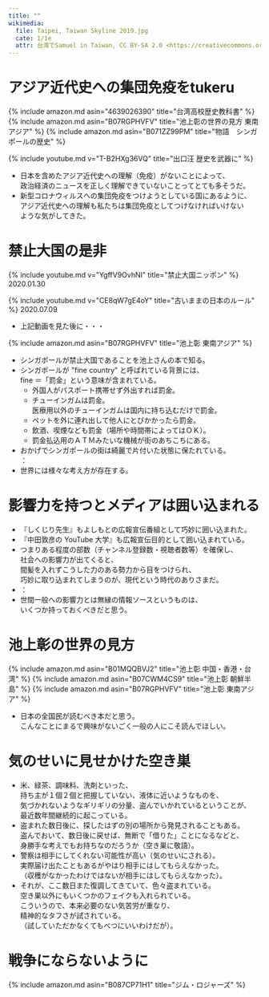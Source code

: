 ```yaml
---
title: ""
wikimedia:
  file: Taipei, Taiwan Skyline 2019.jpg
  cate: 1/1e
  attr: 台湾でSamuel in Taiwan, CC BY-SA 2.0 <https://creativecommons.org/licenses/by-sa/2.0>, via Wikimedia Commons
---
```

<!-- {% include amazon.md asin="4834000109" title="いやいやえん" %} -->


# アジア近代史への集団免疫をtukeru

{% include amazon.md asin="4639026390" title="台湾高校歴史教科書" %}
{% include amazon.md asin="B07RGPHVFV" title="池上彰の世界の見方 東南アジア" %}
{% include amazon.md asin="B071ZZ99PM" title="物語　シンガポールの歴史" %}

{% include youtube.md v="T-B2HXg36VQ" title="出口汪 歴史を武器に" %}

* 日本を含めたアジア近代史への理解（免疫）がないことによって、  
  政治経済のニュースを正しく理解できていないことってとても多そうだ。
* 新型コロナウィルスへの集団免疫をつけようとしている国にあるように、  
  アジア近代史への理解も私たちは集団免疫としてつけなければいけない  
  ような気がしてきた。


# 禁止大国の是非

{% include youtube.md v="YgffV9OvhNI" title="禁止大国ニッポン" %}
2020.01.30

{% include youtube.md v="CE8qW7gE4oY" title="古いままの日本のルール" %}
2020.07.09

* 上記動画を見た後に・・・

{% include amazon.md asin="B07RGPHVFV" title="池上彰 東南アジア" %}

* シンガポールが禁止大国であることを池上さんの本で知る。
* シンガポールが "fine country" と呼ばれている背景には、  
  fine ＝「罰金」という意味が含まれている。
  * 外国人がパスポート携帯せず外出すれば罰金。
  * チューインガムは罰金。  
    医療用以外のチューインガムは国内に持ち込むだけで罰金。
  * ペットを外に連れ出して他人にとびかかったら罰金。
  * 飲酒、喫煙なども罰金（場所や時間帯によってはＯＫ）。
  * 罰金払込用のＡＴＭみたいな機械が街のあちこちにある。
* おかげでシンガポールの街は綺麗で片付いた状態に保たれている。  
  ：
* 世界には様々な考え方が存在する。


# 影響力を持つとメディアは囲い込まれる

* 『しくじり先生』もよしもとの広報宣伝番組として巧妙に囲い込まれた。
* 『中田敦彦の YouTube 大学』も広報宣伝目的として囲い込まれている。
* つまりある程度の部数（チャンネル登録数・視聴者数等）を確保し、  
  社会への影響力が出てくると、  
  間髪を入れずこうした力のある勢力から目をつけられ、  
  巧妙に取り込まれてしまうのが、現代という時代のありさまだ。
* ：
* 世間一般への影響力とは無縁の情報ソースというものは、  
  いくつか持っておくべきだと思う。



# 池上彰の世界の見方

{% include amazon.md asin="B01MQQBVJ2" title="池上彰 中国・香港・台湾" %}
{% include amazon.md asin="B07CWM4CS9" title="池上彰 朝鮮半島" %}
{% include amazon.md asin="B07RGPHVFV" title="池上彰 東南アジア" %}

* 日本の全国民が読むべき本だと思う。  
  こんなことにまるで興味がないごく一般の人にこそ読んでほしい。


# 気のせいに見せかけた空き巣

* 米、緑茶、調味料、洗剤といった、  
  持ち主が１個２個と把握していない、液体に近いようなものを、  
  気づかれないようなギリギリの分量、盗んでいかれているということが、  
  最近数年間継続的に起こっている。
* 盗まれた数日後に、探したはずの別の場所から発見されることもある。  
  盗んでおいて、数日後に戻せば、無断で「借りた」ことになるなどと、  
  身勝手な考えでもお持ちなのだろうか（空き巣に敬語）。
* 警察は相手にしてくれない可能性が高い（気のせいにされる）。  
  実際届け出たこともあるがやはり相手にはしてもらえなかった。  
  （収穫がなかったわけではないが相手にはしてもらえなかった）。
* それが、ここ数日また復調してきていて、色々盗まれている。  
  空き巣以外にもいくつかのフェイクも入れられている。  
  こういうので、本来必要のない気苦労が重なり、  
  精神的なタフさが試されている。  
  （試していただかなくてもべつにいいわけだが）。


# 戦争にならないように

{% include amazon.md asin="B087CP71H1" title="ジム・ロジャーズ" %}
